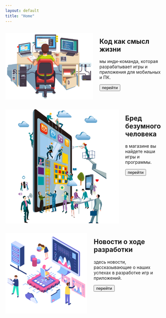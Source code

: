 ```yaml
---
layout: default
title: "Home"
---
```


  <div class="row">
    <div class="columns">
      <div class="imagebox" style="float: right">
        <p><img src="/images/com.png" class="to-right"></p>
      </div>
      <div class="textbox-cont" style="float:right">
        <div class="textbox">
          <h2>Код как смысл жизни</h2>
          <p>мы инди-команда, которая разрабатывает игры и приложения для мобильных и ПК.</p>
          <a href="{{ site.baseurl }}/about"><button class="button" role="button">перейти</button></a>
        </div>
      </div>
    </div>
  </div>


<div class="row">
    <div class="columns">
      <div class="imagebox" style="float: left">
        <p><img src="/images/pngwing.com.png" class="to-left"></p>
      </div>
      <div class="textbox-cont" style="float:right">
        <div class="textbox">
          <h2>Бред безумного человека</h2>
          <p>в магазине вы найдете наши игры и программы.</p>
          <a href="{{ site.baseurl }}/store"><button class="button" role="button">перейти</button></a>
        </div>
      </div>
    </div>
  </div>

  <div class="row">
    <div class="columns">
      <div class="imagebox" style="float: right">
        <p><img src="/images/transparent-technology-digital-transformation-a-creative-agency-lightblac5d9718fe9dfb75.4913935915701834226471.png" class="to-right1"></p>
      </div>
      <div class="textbox-cont" style="float:right">
        <div class="textbox">
          <h2>Новости о ходе разработки</h2>
          <p>здесь новости, рассказывающие о наших успехах в разработке игр и приложений.</p>
          <a href="{{ site.baseurl }}/news"><button class="button" role="button">перейти</button></a>
        </div>
      </div>
    </div>
  </div>